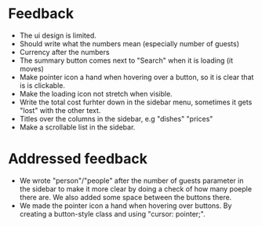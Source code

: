 # Feedback

* The ui design is limited.
* Should write what the numbers mean (especially number of guests)
* Currency after the numbers
* The summary button comes next to "Search" when it is loading (it moves)
* Make pointer icon a hand when hovering over a button, so it is clear that is is clickable. 
* Make the loading icon not stretch when visible.
* Write the total cost furhter down in the sidebar menu, sometimes it gets "lost" with the other text.
* Titles over the columns in the sidebar, e.g "dishes" "prices"
* Make a scrollable list in the sidebar.

# Addressed feedback

* We wrote "person"/"people" after the number of guests parameter in the sidebar to make it more clear by doing a check of how many poeple there are. We also added some space between the buttons there.
* We made the pointer icon a hand when hovering over buttons. By creating a button-style class and using "cursor: pointer;".
